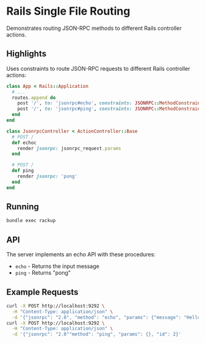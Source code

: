 # Rails Single File Routing

Demonstrates routing JSON-RPC methods to different Rails controller actions.

## Highlights

Uses constraints to route JSON-RPC requests to different Rails controller actions:

```ruby
class App < Rails::Application
  # ...
  routes.append do
    post '/', to: 'jsonrpc#echo', constraints: JSONRPC::MethodConstraint.new('echo')
    post '/', to: 'jsonrpc#ping', constraints: JSONRPC::MethodConstraint.new('ping')
  end
end

class JsonrpcController < ActionController::Base
  # POST /
  def echoc
    render jsonrpc: jsonrpc_request.params
  end

  # POST /
  def ping
    render jsonrpc: 'pong'
  end
end
```

## Running

```sh
bundle exec rackup
```

## API

The server implements an echo API with these procedures:

- `echo` - Returns the input message
- `ping` - Returns "pong"

## Example Requests

```sh
curl -X POST http://localhost:9292 \
  -H "Content-Type: application/json" \
  -d '{"jsonrpc": "2.0", "method": "echo", "params": {"message": "Hello, World!"}, "id": 1}'
curl -X POST http://localhost:9292 \
  -H "Content-Type: application/json" \
  -d '{"jsonrpc": "2.0""method": "ping", "params": {}, "id": 2}'
```
